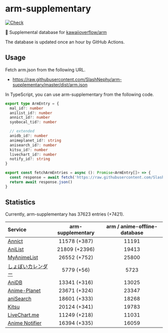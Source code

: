 # arm-supplementary

[![Check](https://github.com/SlashNephy/arm-supplementary/actions/workflows/check-node.yml/badge.svg)](https://github.com/SlashNephy/arm-supplementary/actions/workflows/check-node.yml)

💊 Supplemental database for [kawaiioverflow/arm](https://github.com/kawaiioverflow/arm)

The database is updated once an hour by GitHub Actions.

## Usage

Fetch arm.json from the following URL.

- https://raw.githubusercontent.com/SlashNephy/arm-supplementary/master/dist/arm.json

In TypeScript, you can use arm-supplementary from the following code.

```TypeScript
export type ArmEntry = {
  mal_id?: number
  anilist_id?: number
  annict_id?: number
  syobocal_tid?: number

  // extended
  anidb_id?: number
  animeplanet_id?: string
  anisearch_id?: number
  kitsu_id?: number
  livechart_id?: number
  notify_id?: string
}

export const fetchArmEntries = async (): Promise<ArmEntry[]> => {
  const response = await fetch('https://raw.githubusercontent.com/SlashNephy/arm-supplementary/master/dist/arm.json')
  return await response.json()
}
```

## Statistics

Currently, arm-supplementary has 37623 entries (+7421).

| Service                                     | arm-supplementary | arm / anime-offline-database |
| :------------------------------------------ | :---------------: | :--------------------------: |
| [Annict](https://annict.com)                |   11578 (+387)    |            11191             |
| [AniList](https://anilist.co)               |   21809 (+2396)   |            19413             |
| [MyAnimeList](https://myanimelist.net)      |   26552 (+752)    |            25800             |
| [しょぼいカレンダー](https://cal.syoboi.jp) |    5779 (+56)     |             5723             |
| [AniDB](https://anidb.net)                  |   13341 (+316)    |            13025             |
| [Anime-Planet](https://anime-planet.com)    |   23671 (+324)    |            23347             |
| [aniSearch](https://anisearch.com)          |   18601 (+333)    |            18268             |
| [Kitsu](https://kitsu.io)                   |   20124 (+341)    |            19783             |
| [LiveChart.me](https://livechart.me)        |   11249 (+218)    |            11031             |
| [Anime Notifier](https://notify.moe)        |   16394 (+335)    |            16059             |
